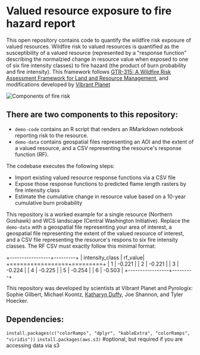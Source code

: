 # Valued resource exposure to fire hazard report 

This open repository contains code to quantify the wildfire risk exposure of valued resources. Wildfire risk to valued resources is quantified as the susceptibility of a valued resource (represented by a "response function" describing the normalzied change in resource value when exposed to one of six fire intensity classes) to fire hazard (the product of burn probability and fire intensity). This framework follows [GTR-315: A Wildfire Risk Assessment Framework
for Land and Resource Management](https://www.fs.usda.gov/rm/pubs/rmrs_gtr315.pdf), and modifications developed by [Vibrant Planet](https://www.vibrantplanet.net/science) 

![Components of fire risk](https://drive.google.com/uc?export=view&id=1YYSM_wYOntjX6PxAt2S3ipNgJ8X0jV_B)


## There are two components to this repository: 
- `demo-code` contains an R script that renders an RMarkdown notebook reporting risk to the resource. 
- `demo-data` contains geospatial files representing an AOI and the extent of a valued resource, and a CSV representing the resource's response function (RF).

The codebase executes the following steps:
- Import existing valued resource response functions via a CSV file
- Expose those response functions to predicted flame length rasters by fire intensity class
- Estimate the cumulative change in resource value based on a 10-year cumulative burn probability

This repository is a worked example for a single resource (Northern Goshawk) and WCS landscape (Central Washington Initiative). Replace the `demo-data` with a geospatial file representing your area of interest, a geospatial file representing the extent of the valued resource of interest, and a CSV file representing the resource's respons to six fire intensity classes. The RF CSV must exactly follow this minimal format:

+-----------------+---------+
| intensity_class | rf_value| 
+=================+=========+
| 1               | -0.221  | 
| 2               | -0.221  | 
| 3               | -0.224  | 
| 4               | -0.225  | 
| 5               | -0.254  | 
| 6               | -0.503  | 
+-----------------+---------+

This repository was developed by scientists at Vibrant Planet and Pyrologix: Sophie Gilbert, Michael Koontz, [Katharyn Duffy](https://orcid.org/0000-0001-6108-7718), Joe Shannon, and Tyler Hoecker.


## Dependencies:

`install.packages(c("colorRamps", "dplyr", "kableExtra", "colorRamps", "viridis"))`
`install.packages(aws.s3)` #optional, but required if you are accessing data via s3
